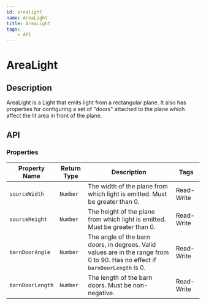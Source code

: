```yaml
---
id: arealight
name: AreaLight
title: AreaLight
tags:
    - API
---
```


# AreaLight

## Description

AreaLight is a Light that emits light from a rectangular plane. It also has properties for configuring a set of "doors" attached to the plane which affect the lit area in front of the plane.

## API

### Properties

| Property Name | Return Type | Description | Tags |
| -------- | ----------- | ----------- | ---- |
| `sourceWidth` | `Number` | The width of the plane from which light is emitted. Must be greater than 0. | Read-Write |
| `sourceHeight` | `Number` | The height of the plane from which light is emitted. Must be greater than 0. | Read-Write |
| `barnDoorAngle` | `Number` | The angle of the barn doors, in degrees. Valid values are in the range from 0 to 90. Has no effect if `barnDoorLength` is 0. | Read-Write |
| `barnDoorLength` | `Number` | The length of the barn doors. Must be non-negative. | Read-Write |
